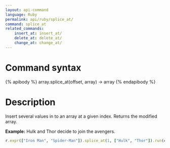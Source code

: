 ```yaml
---
layout: api-command
language: Ruby
permalink: api/ruby/splice_at/
command: splice_at
related_commands:
    insert_at: insert_at/
    delete_at: delete_at/
    change_at: change_at/
---
```


# Command syntax #

{% apibody %}
array.splice_at(offset, array) &rarr; array
{% endapibody %}

# Description #

Insert several values in to an array at a given index. Returns the modified array.

__Example:__ Hulk and Thor decide to join the avengers.

```rb
r.expr(["Iron Man", "Spider-Man"]).splice_at(1, ["Hulk", "Thor"]).run(conn)
```


